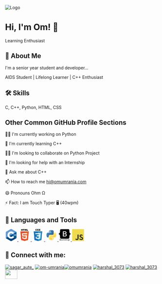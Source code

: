 
![Logo](https://simplepassivecashflow.com/wp-content/uploads/2017/11/Work-Fun.gif)


# Hi, I'm Om! 👋

Learning Enthusiast
## 🚀 About Me
I'm a senior year student and developer...

AIDS Student | Lifelong Learner | C++ Enthusiast
## 🛠 Skills

C, C++, Python, HTML, CSS
## Other Common GitHub Profile Sections
👩‍💻 I'm currently working on Python

🧠 I'm currently learning C++

👯‍♀️ I'm looking to collaborate on Python Project

🤔 I'm looking for help with an Internship

💬 Ask me about C++

📫 How to reach me hi@omumrania.com

😄 Pronouns Ohm Ω

⚡️ Fact: I am Touch Typer 🖥 (40wpm)


## 🔨 Languages and Tools
<p align="left"> <a href="https://www.w3schools.com/cpp/" target="_blank" rel="noreferrer"> <img src="https://raw.githubusercontent.com/devicons/devicon/master/icons/cplusplus/cplusplus-original.svg" alt="cplusplus" width="40" height="40"/> </a> <a href="https://www.w3.org/html/" target="_blank" rel="noreferrer"> <img src="https://raw.githubusercontent.com/devicons/devicon/master/icons/html5/html5-original-wordmark.svg" alt="html5" width="40" height="40"/> </a> <a href="https://www.w3schools.com/css/" target="_blank" rel="noreferrer"> <img src="https://raw.githubusercontent.com/devicons/devicon/master/icons/css3/css3-original-wordmark.svg" alt="css3" width="40" height="40"/> </a> <a href="https://www.python.org" target="_blank" rel="noreferrer"> <img src="https://raw.githubusercontent.com/devicons/devicon/master/icons/python/python-original.svg" alt="python" width="40" height="40"/> </a> <a href="https://getbootstrap.com" target="_blank" rel="noreferrer"> <img src="https://raw.githubusercontent.com/devicons/devicon/master/icons/bootstrap/bootstrap-plain-wordmark.svg" alt="bootstrap" width="40" height="40"/> </a> <a href="https://developer.mozilla.org/en-US/docs/Web/JavaScript" target="_blank" rel="noreferrer"> <img src="https://raw.githubusercontent.com/devicons/devicon/master/icons/javascript/javascript-original.svg" alt="javascript" width="40" height="40"/> </a>

## 🔗 Connect with me:
</p>
<p align="left">
<a href="https://twitter.com/umrania_om" target="blank"><img align="center" src="https://raw.githubusercontent.com/rahuldkjain/github-profile-readme-generator/master/src/images/icons/Social/twitter.svg" alt="sagar_aute_" height="30" width="40" /></a>
<a href="https://linkedin.com/in/omumrania" target="blank"><img align="center" src="https://raw.githubusercontent.com/rahuldkjain/github-profile-readme-generator/master/src/images/icons/Social/linked-in-alt.svg" alt="om-umrania" height="30" width="40" /></a><a href="https://instagram.com/om.umrania" target="blank"><img align="center" src="https://raw.githubusercontent.com/rahuldkjain/github-profile-readme-generator/master/src/images/icons/Social/instagram.svg" alt="omumrania" height="30" width="40" /></a>
<a href="https://codeforces.com/profile/om1304" target="blank"><img align="center" src="https://raw.githubusercontent.com/rahuldkjain/github-profile-readme-generator/master/src/images/icons/Social/codeforces.svg" alt="harshal_3073" height="30" width="40" /></a>
<a href="https://leetcode.com/om-umrania/" target="blank"><img align="center" src="https://raw.githubusercontent.com/rahuldkjain/github-profile-readme-generator/master/src/images/icons/Social/leet-code.svg" alt="harshal_3073" height="30" width="40" /></a>
<a href="https://www.omumrania.com/home" target="blank"><img align="center" src="https://img.icons8.com/emoji/344/link-emoji.png" height="30" width="40" /></a>
</p>
